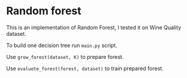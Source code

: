 # Random forest 

This is an implementation of Random Forest, I tested it on Wine Quality dataset. 

To build one decision tree run `main.py` script.

Use `grow_forest(dataset, K)` to prepare forest.

Use `evaluete_forest(forest, dataset)` to train prepared forest.